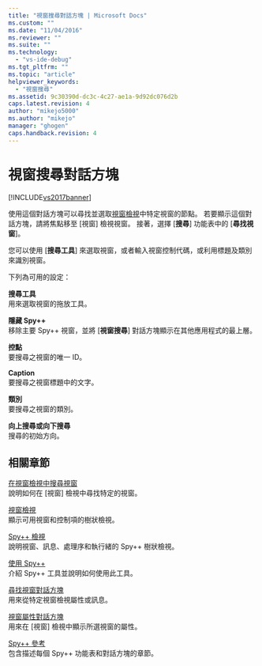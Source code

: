 ```yaml
---
title: "視窗搜尋對話方塊 | Microsoft Docs"
ms.custom: ""
ms.date: "11/04/2016"
ms.reviewer: ""
ms.suite: ""
ms.technology: 
  - "vs-ide-debug"
ms.tgt_pltfrm: ""
ms.topic: "article"
helpviewer_keywords: 
  - "視窗搜尋"
ms.assetid: 9c30390d-dc3c-4c27-ae1a-9d92dc076d2b
caps.latest.revision: 4
author: "mikejo5000"
ms.author: "mikejo"
manager: "ghogen"
caps.handback.revision: 4
---
```

# 視窗搜尋對話方塊
[!INCLUDE[vs2017banner](../code-quality/includes/vs2017banner.md)]

使用這個對話方塊可以尋找並選取[視窗檢視](../debugger/windows-view.md)中特定視窗的節點。  若要顯示這個對話方塊，請將焦點移至 \[視窗\] 檢視視窗。  接著，選擇 \[**搜尋**\] 功能表中的 \[**尋找視窗**\]。  
  
 您可以使用 \[**搜尋工具**\] 來選取視窗，或者輸入視窗控制代碼，或利用標題及類別來識別視窗。  
  
 下列為可用的設定：  
  
 **搜尋工具**  
 用來選取視窗的拖放工具。  
  
 **隱藏 Spy\+\+**  
 移除主要 Spy\+\+ 視窗，並將 \[**視窗搜尋**\] 對話方塊顯示在其他應用程式的最上層。  
  
 **控點**  
 要搜尋之視窗的唯一 ID。  
  
 **Caption**  
 要搜尋之視窗標題中的文字。  
  
 **類別**  
 要搜尋之視窗的類別。  
  
 **向上搜尋或向下搜尋**  
 搜尋的初始方向。  
  
## 相關章節  
 [在視窗檢視中搜尋視窗](../debugger/how-to-search-for-a-window-in-windows-view.md)  
 說明如何在 \[視窗\] 檢視中尋找特定的視窗。  
  
 [視窗檢視](../debugger/windows-view.md)  
 顯示可用視窗和控制項的樹狀檢視。  
  
 [Spy\+\+ 檢視](../debugger/spy-increment-views.md)  
 說明視窗、訊息、處理序和執行緒的 Spy\+\+ 樹狀檢視。  
  
 [使用 Spy\+\+](../debugger/using-spy-increment.md)  
 介紹 Spy\+\+ 工具並說明如何使用此工具。  
  
 [尋找視窗對話方塊](../debugger/find-window-dialog-box.md)  
 用來從特定視窗檢視屬性或訊息。  
  
 [視窗屬性對話方塊](../debugger/window-properties-dialog-box.md)  
 用來在 \[視窗\] 檢視中顯示所選視窗的屬性。  
  
 [Spy\+\+ 參考](../debugger/spy-increment-reference.md)  
 包含描述每個 Spy\+\+ 功能表和對話方塊的章節。